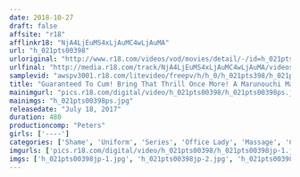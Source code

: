```yaml
---
date: 2018-10-27
draft: false
affsite: "r18"
afflinkr18: "NjA4LjEuMS4xLjAuMC4wLjAuMA"
url: "h_021pts00398"
urloriginal: "http://www.r18.com/videos/vod/movies/detail/-/id=h_021pts00398"
urlfinal: "http://media.r18.com/track/NjA4LjEuMS4xLjAuMC4wLjAuMA/videos/vod/movies/detail/-/id=h_021pts00398"
samplevid: "awspv3001.r18.com/litevideo/freepv/h/h_0/h_021pts398/h_021pts398_dmb_w.mp4"
title: "Guaranteed To Cum! Bring That Thrill Once More! A Marunouchi Massage Clinic Specializing In Office Ladies We Selected Only The Finest Ladies 40 Ladies/8 Hours Collectors Edition"
mainimgurl: "pics.r18.com/digital/video/h_021pts00398/h_021pts00398ps.jpg"
mainimgs: "h_021pts00398ps.jpg"
releasedate: "July 18, 2017"
duration: 480
productioncomp: "Peters"
girls: ['----']
categories: ['Shame', 'Uniform', 'Series', 'Office Lady', 'Massage', 'Compilation', 'Over 4 Hours', 'Hi-Def']
imgurls: ['pics.r18.com/digital/video/h_021pts00398/h_021pts00398jp-1.jpg', 'pics.r18.com/digital/video/h_021pts00398/h_021pts00398jp-2.jpg', 'pics.r18.com/digital/video/h_021pts00398/h_021pts00398jp-3.jpg', 'pics.r18.com/digital/video/h_021pts00398/h_021pts00398jp-4.jpg', 'pics.r18.com/digital/video/h_021pts00398/h_021pts00398jp-5.jpg', 'pics.r18.com/digital/video/h_021pts00398/h_021pts00398jp-6.jpg', 'pics.r18.com/digital/video/h_021pts00398/h_021pts00398jp-7.jpg', 'pics.r18.com/digital/video/h_021pts00398/h_021pts00398jp-8.jpg', 'pics.r18.com/digital/video/h_021pts00398/h_021pts00398jp-9.jpg', 'pics.r18.com/digital/video/h_021pts00398/h_021pts00398jp-10.jpg', 'pics.r18.com/digital/video/h_021pts00398/h_021pts00398jp-11.jpg', 'pics.r18.com/digital/video/h_021pts00398/h_021pts00398jp-12.jpg', 'pics.r18.com/digital/video/h_021pts00398/h_021pts00398jp-13.jpg', 'pics.r18.com/digital/video/h_021pts00398/h_021pts00398jp-14.jpg', 'pics.r18.com/digital/video/h_021pts00398/h_021pts00398jp-15.jpg', 'pics.r18.com/digital/video/h_021pts00398/h_021pts00398jp-16.jpg', 'pics.r18.com/digital/video/h_021pts00398/h_021pts00398jp-17.jpg', 'pics.r18.com/digital/video/h_021pts00398/h_021pts00398jp-18.jpg', 'pics.r18.com/digital/video/h_021pts00398/h_021pts00398jp-19.jpg', 'pics.r18.com/digital/video/h_021pts00398/h_021pts00398jp-20.jpg']
imgs: ['h_021pts00398jp-1.jpg', 'h_021pts00398jp-2.jpg', 'h_021pts00398jp-3.jpg', 'h_021pts00398jp-4.jpg', 'h_021pts00398jp-5.jpg', 'h_021pts00398jp-6.jpg', 'h_021pts00398jp-7.jpg', 'h_021pts00398jp-8.jpg', 'h_021pts00398jp-9.jpg', 'h_021pts00398jp-10.jpg', 'h_021pts00398jp-11.jpg', 'h_021pts00398jp-12.jpg', 'h_021pts00398jp-13.jpg', 'h_021pts00398jp-14.jpg', 'h_021pts00398jp-15.jpg', 'h_021pts00398jp-16.jpg', 'h_021pts00398jp-17.jpg', 'h_021pts00398jp-18.jpg', 'h_021pts00398jp-19.jpg', 'h_021pts00398jp-20.jpg']
---
```

